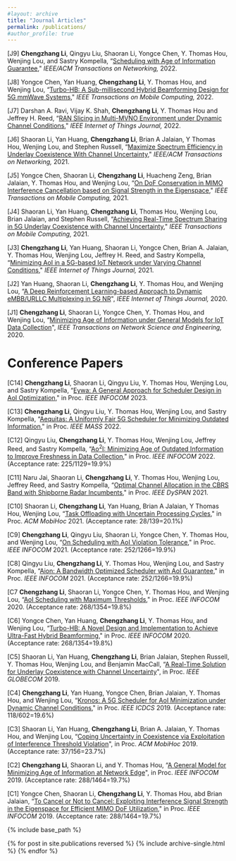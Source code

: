 ```yaml
---
#layout: archive
title: "Journal Articles"
permalink: /publications/
#author_profile: true
---
```


[J9] **Chengzhang Li**, Qingyu Liu, Shaoran Li, Yongce Chen, Y. Thomas Hou, Wenjing Lou, and Sastry Kompella, “[Scheduling with Age of Information Guarantee](https://ieeexplore.ieee.org/document/9739124)," _IEEE/ACM Transactions on Networking,_ 2022. 

[J8] Yongce Chen, Yan Huang, **Chengzhang Li**, Y. Thomas Hou, and Wenjing Lou, “[Turbo-HB: A Sub-millisecond Hybrid Beamforming Design for 5G mmWave Systems](https://ieeexplore.ieee.org/document/9716803)," _IEEE Transactions on Mobile Computing,_ 2022.

[J7] Darshan A. Ravi, Vijay K. Shah, **Chengzhang Li**, Y. Thomas Hou and Jeffrey H. Reed, 
“[RAN Slicing in Multi-MVNO Environment under Dynamic Channel Conditions](https://ieeexplore.ieee.org/document/9524327)," _IEEE Internet of Things Journal,_ 2022.

[J6] Shaoran Li, Yan Huang, **Chengzhang Li**, Brian A Jalaian, Y Thomas Hou, Wenjing Lou,
and Stephen Russell, “[Maximize Spectrum Efficiency in Underlay Coexistence With Channel
Uncertainty](https://ieeexplore.ieee.org/document/9321155)," _IEEE/ACM Transactions on Networking,_ 2021.

[J5] Yongce Chen, Shaoran Li, **Chengzhang Li**, Huacheng Zeng, Brian Jalaian, Y. Thomas Hou, and Wenjing Lou, “[On DoF Conservation in MIMO Interference Cancellation based on Signal Strength in the Eigenspace](https://ieeexplore.ieee.org/document/9609693)," _IEEE Transactions on Mobile Computing,_ 2021.

[J4] Shaoran Li, Yan Huang, **Chengzhang Li**, Thomas Hou, Wenjing Lou, Brian Jalaian, and Stephen Russell, “[Achieving Real-Time Spectrum Sharing in 5G Underlay Coexistence with Channel Uncertainty](https://ieeexplore.ieee.org/document/9580537)," _IEEE Transactions on Mobile Computing,_ 2021.

[J3] **Chengzhang Li**, Yan Huang, Shaoran Li, Yongce Chen, Brian A. Jalaian, Y. Thomas Hou,
Wenjing Lou, Jeffrey H. Reed, and Sastry Kompella, “[Minimizing AoI in a 5G-based IoT Network
under Varying Channel Conditions](https://ieeexplore.ieee.org/document/9335591)," _IEEE Internet of Things Journal,_ 2021.


[J2] Yan Huang, Shaoran Li, **Chengzhang Li**, Y. Thomas Hou, and Wenjing Lou, “[A Deep Reinforcement
Learning-based Approach to Dynamic eMBB/URLLC Multiplexing in 5G NR](https://ieeexplore.ieee.org/document/9025218)", _IEEE
Internet of Things Journal,_ 2020.

[J1] **Chengzhang Li**, Shaoran Li, Yongce Chen, Y. Thomas Hou, and Wenjing Lou, “[Minimizing Age
of Information under General Models for IoT Data Collection](https://ieeexplore.ieee.org/document/8894836)", _IEEE Transactions on Network
Science and Engineering,_ 2020.

Conference Papers
======

[C14] **Chengzhang Li**, Shaoran Li, Qingyu Liu, Y. Thomas Hou, Wenjing Lou, and Sastry Kompella, “[Eywa: A General Approach for Scheduler Design in
AoI Optimization](http://chengzhang17.github.io/files/Li23_INFOCOM_AoI.pdf)," in Proc. _IEEE INFOCOM_ 2023.

[C13] **Chengzhang Li**, Qingyu Liu, Y. Thomas Hou, Wenjing Lou, and Sastry Kompella, “[Aequitas: A Uniformly Fair 5G Scheduler for Minimizing Outdated Information](http://chengzhang17.github.io/files/Li22_Mass_AoI.pdf)," in Proc. _IEEE MASS_ 2022.

[C12] Qingyu Liu, **Chengzhang Li**, Y. Thomas Hou, Wenjing Lou, Jeffrey Reed, and Sastry Kompella,
“[Ao<sup>2</sup>I: Minimizing Age of Outdated Information to Improve Freshness in Data Collection](http://chengzhang17.github.io/files/Liu22_INFOCOM_AoI.pdf)," in Proc. _IEEE INFOCOM_ 2022. (Acceptance rate: 225/1129=19.9%)

[C11] Naru Jai, Shaoran Li, **Chengzhang Li**, Y. Thomas Hou, Wenjing Lou, Jeffrey Reed, and Sastry
Kompella, “[Optimal Channel Allocation in the CBRS Band with Shipborne Radar Incumbents](http://chengzhang17.github.io/files/Jai21_DySPAN_CBRS.pdf),"
in Proc. _IEEE DySPAN_ 2021.

[C10] Shaoran Li, **Chengzhang Li**, Yan Huang, Brian A Jalaian, Y Thomas Hou, Wenjing Lou, “[Task
Offloading with Uncertain Processing Cycles](http://chengzhang17.github.io/files/SLi21_MobiHoc_Offload.pdf)," in Proc. _ACM MobiHoc_ 2021. (Acceptance rate: 28/139=20.1%)

[C9] **Chengzhang Li**, Qingyu Liu, Shaoran Li, Yongce Chen, Y. Thomas Hou, and Wenjing Lou, “[On
Scheduling with AoI Violation Tolerance](http://chengzhang17.github.io/files/Li21_INFOCOM_AoI.pdf)," in Proc. _IEEE INFOCOM_ 2021. (Acceptance rate: 252/1266=19.9%)

[C8] Qingyu Liu, **Chengzhang Li**, Y. Thomas Hou, Wenjing Lou, and Sastry Kompella, “[Aion: A
Bandwidth Optimized Scheduler with AoI Guarantee](http://chengzhang17.github.io/files/Liu21_INFOCOM_AoI.pdf)," in Proc. _IEEE INFOCOM_ 2021. (Acceptance rate: 252/1266=19.9%)

[C7 **Chengzhang Li**, Shaoran Li, Yongce Chen, Y. Thomas Hou, and Wenjing Lou, “[AoI Scheduling
with Maximum Thresholds](http://chengzhang17.github.io/files/Li20_INFOCOM_AoI.pdf)," in Proc. _IEEE INFOCOM_ 2020. (Acceptance rate: 268/1354=19.8%)

[C6] Yongce Chen, Yan Huang, **Chengzhang Li**, Y. Thomas Hou, and Wenjing Lou, “[Turbo-HB: A
Novel Design and Implementation to Achieve Ultra-Fast Hybrid Beamforming](http://chengzhang17.github.io/files/Chen20_INFOCOM_HB.pdf)," in Proc. _IEEE
INFOCOM_ 2020. (Acceptance rate: 268/1354=19.8%)


[C5] Shaoran Li, Yan Huang, **Chengzhang Li**, Brian Jalaian, Stephen Russell, Y. Thomas Hou,
Wenjing Lou, and Benjamin MacCall, “[A Real-Time Solution for Underlay Coexistence with
Channel Uncertainty](http://chengzhang17.github.io/files/SLi19_GLOBECOM_Coexist.pdf)", in Proc. _IEEE GLOBECOM_ 2019.

[C4] **Chengzhang Li**, Yan Huang, Yongce Chen, Brian Jalaian, Y. Thomas Hou, and Wenjing Lou,
“[Kronos: A 5G Scheduler for AoI Minimization under Dynamic Channel Conditions](http://chengzhang17.github.io/files/Li19_ICDCS_AoI.pdf)," in Proc.
_IEEE ICDCS_ 2019.  (Acceptance rate: 118/602=19.6%)

[C3] Shaoran Li, Yan Huang, **Chengzhang Li**, Brian A. Jalaian, Y. Thomas Hou, and Wenjing Lou,
“[Coping Uncertainty in Coexistence via Exploitation of Interference Threshold Violation](http://chengzhang17.github.io/files/SLi19_MobiHoc_Coexist.pdf)", in Proc. _ACM MobiHoc_ 2019. (Acceptance rate: 37/156=23.7%)

[C2] **Chengzhang Li**, Shaoran Li, and Y. Thomas Hou, “[A General Model for Minimizing Age of
Information at Network Edge](http://chengzhang17.github.io/files/Li19_INFOCOM_AoI.pdf)", in Proc. _IEEE INFOCOM_ 2019. (Acceptance rate: 288/1464=19.7%)

[C1] Yongce Chen, Shaoran Li, **Chengzhang Li**, Y. Thomas Hou, abd Brian Jalaian, “[To Cancel or
Not to Cancel: Exploiting Interference Signal Strength in the Eigenspace for Efficient MIMO DoF
Utilization](http://chengzhang17.github.io/files/Chen19_INFOCOM_DoF.pdf)," in Proc. _IEEE INFOCOM_ 2019. (Acceptance rate: 288/1464=19.7%)





{% include base_path %}

{% for post in site.publications reversed %}
  {% include archive-single.html %}
{% endfor %}
